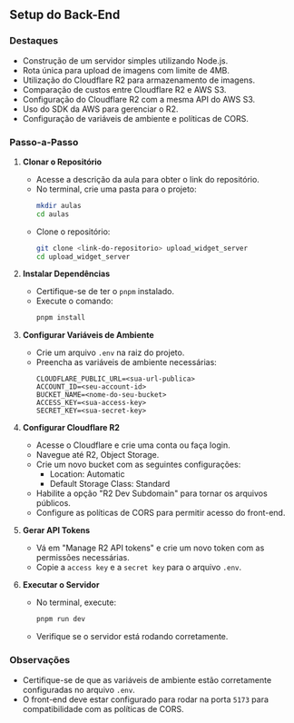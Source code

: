 ## Setup do Back-End

### Destaques

- Construção de um servidor simples utilizando Node.js.
- Rota única para upload de imagens com limite de 4MB.
- Utilização do Cloudflare R2 para armazenamento de imagens.
- Comparação de custos entre Cloudflare R2 e AWS S3.
- Configuração do Cloudflare R2 com a mesma API do AWS S3.
- Uso do SDK da AWS para gerenciar o R2.
- Configuração de variáveis de ambiente e políticas de CORS.

### Passo-a-Passo

1. **Clonar o Repositório**

   - Acesse a descrição da aula para obter o link do repositório.
   - No terminal, crie uma pasta para o projeto:
     ```sh
     mkdir aulas
     cd aulas
     ```
   - Clone o repositório:
     ```sh
     git clone <link-do-repositorio> upload_widget_server
     cd upload_widget_server
     ```

2. **Instalar Dependências**

   - Certifique-se de ter o `pnpm` instalado.
   - Execute o comando:
     ```sh
     pnpm install
     ```

3. **Configurar Variáveis de Ambiente**

   - Crie um arquivo `.env` na raiz do projeto.
   - Preencha as variáveis de ambiente necessárias:
     ```env
     CLOUDFLARE_PUBLIC_URL=<sua-url-publica>
     ACCOUNT_ID=<seu-account-id>
     BUCKET_NAME=<nome-do-seu-bucket>
     ACCESS_KEY=<sua-access-key>
     SECRET_KEY=<sua-secret-key>
     ```

4. **Configurar Cloudflare R2**

   - Acesse o Cloudflare e crie uma conta ou faça login.
   - Navegue até R2, Object Storage.
   - Crie um novo bucket com as seguintes configurações:
     - Location: Automatic
     - Default Storage Class: Standard
   - Habilite a opção "R2 Dev Subdomain" para tornar os arquivos públicos.
   - Configure as políticas de CORS para permitir acesso do front-end.

5. **Gerar API Tokens**

   - Vá em "Manage R2 API tokens" e crie um novo token com as permissões necessárias.
   - Copie a `access key` e a `secret key` para o arquivo `.env`.

6. **Executar o Servidor**
   - No terminal, execute:
     ```sh
     pnpm run dev
     ```
   - Verifique se o servidor está rodando corretamente.

### Observações

- Certifique-se de que as variáveis de ambiente estão corretamente configuradas no arquivo `.env`.
- O front-end deve estar configurado para rodar na porta `5173` para compatibilidade com as políticas de CORS.
